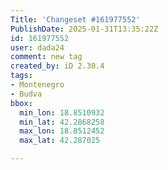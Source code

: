 ```yaml
---
Title: 'Changeset #161977552'
PublishDate: 2025-01-31T13:35:22Z
id: 161977552
user: dada24
comment: new tag
created_by: iD 2.30.4
tags:
- Montenegro
- Budva
bbox:
  min_lon: 18.8510932
  min_lat: 42.2868258
  max_lon: 18.8512452
  max_lat: 42.287025

---
```

